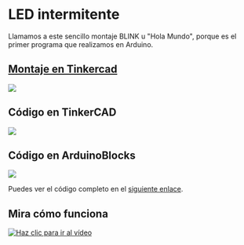 # LED intermitente

Llamamos a este sencillo montaje BLINK u "Hola Mundo", porque es el primer programa que realizamos en Arduino.

## [Montaje en Tinkercad](https://www.tinkercad.com/things/58pb1LnwuDn-1-blink-bloques)

[![](imágenes/blink.png)](https://www.tinkercad.com/things/58pb1LnwuDn-1-blink-bloques "Ver el circuito en TinkerCAD")


## Código en TinkerCAD
![](imágenes/TinkerBlink.png)

## Código en ArduinoBlocks
![](imágenes/AB_blink.png)

Puedes ver el código completo en el [siguiente enlace](http://www.arduinoblocks.com/web/project/10323).

## Mira cómo funciona

[![Haz clic para ir al vídeo](http://img.youtube.com/vi/2RPqv3ILTJM/0.jpg)](http://www.youtube.com/watch?v=2RPqv3ILTJM "Blink con LED")
